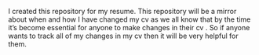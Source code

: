I created this repository for my resume. This repository will be a mirror about when and how I have changed my cv as we all know that by the time it’s become essential for anyone to make changes in their cv . So if anyone wants to track all of my changes in my cv then it will be very helpful for them.
